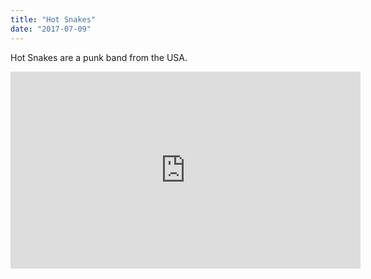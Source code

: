 ```yaml
---
title: "Hot Snakes"
date: "2017-07-09"
---
```


Hot Snakes are a punk band from the USA.

<iframe width="560" height="315" src="https://www.youtube.com/embed/35_EGaolriQ" frameborder="0" allowfullscreen></iframe>
